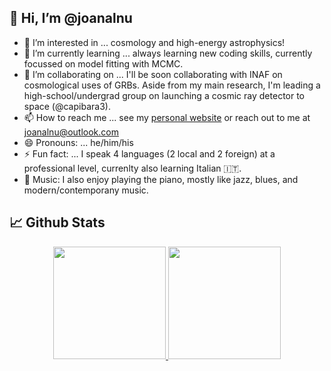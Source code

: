 👋 Hi, I’m @joanalnu
---

- 👀 I’m interested in ... cosmology and high-energy astrophysics!
- 🌱 I’m currently learning ... always learning new coding skills, currently focussed on model fitting with MCMC.
- 💞️ I’m collaborating on ... I'll be soon collaborating with INAF on cosmological uses of GRBs. Aside from my main research, I'm leading a high-school/undergrad group on launching a cosmic ray detector to space (@capibara3).
- 📫 How to reach me ... see my [personal website](https://joanalnu.github.io/) or reach out to me at [joanalnu@outlook.com](mailto:joanalnu@outlook.com)
- 😄 Pronouns: ... he/him/his
- ⚡ Fun fact: ... I speak 4 languages (2 local and 2 foreign) at a professional level, currenlty also learning Italian 🇮🇹.
- 🎹 Music: I also enjoy playing the piano, mostly like jazz, blues, and modern/contemporany music.


## 📈 Github Stats
<p align="center">
<a href="https://github.com/AVS1508">
  <img height="180em" src="https://github-readme-stats-eight-theta.vercel.app/api?username=temuller&show_icons=true&theme=midnight-purple&include_all_commits=true&count_private=true"/>
  <img height="180em" src="https://github-readme-stats-eight-theta.vercel.app/api/top-langs/?username=temuller&layout=compact&langs_count=8&theme=midnight-purple"/>
</a>
</p>

<!--## 🧑‍🚀 Open Source Projects
<table>
  <thead align="center">
    <tr>
      <td><b>💻 Projects</b></td>
      <td><b>🌟 Stars</b></td>
      <td><b>🍴 Forks</b></td>
      <td><b>🐛 Issues</b></td>
      <td><b>🔔 Pull Requests</b></td>
      <td><b>👨‍💻 Language</b></td>
    </tr>
  </thead>
  <tbody>
    <tr>
      <td><a href="https://github.com/joanalnu/gen10"><b>GEN10</b></a></td>
      <td><img alt="Stars" src="https://img.shields.io/github/stars/joanalnu/gen10?style=flat&labelColor=343b41"/></td>
      <td><img alt="Forks" src="https://img.shields.io/github/forks/joanalnu/gen10?style=flat&labelColor=343b41"/></td>
      <td><img alt="Issues" src="https://img.shields.io/github/issues/joanalnu/gen10?style=flat"/></td>
      <td><img alt="Pull Requests" src="https://img.shields.io/github/issues-pr/joanalnu/gen10?style=flat"/></td>
      <td><img alt="Language" src="https://img.shields.io/github/languages/top/joanalnu/gen10?style=flat-square"/></td>
    </tr>
    <td><a href="https://github.com/joanalnu/TdM"><b>TdM</b></a></td>
      <td><img alt="Stars" src="https://img.shields.io/github/stars/joanalnu/TdM?style=flat&labelColor=343b41"/></td>
      <td><img alt="Forks" src="https://img.shields.io/github/forks/joanalnu/TdM?style=flat&labelColor=343b41"/></td>
      <td><img alt="Issues" src="https://img.shields.io/github/issues/joanalnu/TdM?style=flat"/></td>
      <td><img alt="Pull Requests" src="https://img.shields.io/github/issues-pr/joanalnu/TdM?style=flat"/></td>
      <td><img alt="Language" src="https://img.shields.io/github/languages/top/joanalnu/TdM?style=flat-square"/></td>
    </tr>
    <tr>
      <td>No projects available</td>
      <td>0</td>
      <td>0</td>
      <td>0</td>
      <td>0</td>
      <td>N/A</td>
    </tr>
  </tbody>
</table>-->


<!---
joanalnu/joanalnu is a ✨ special ✨ repository because its `README.md` (this file) appears on your GitHub profile.
You can click the Preview link to take a look at your changes.
--->
